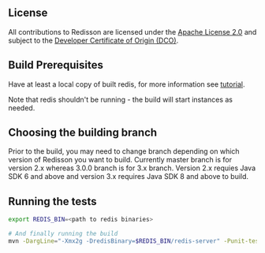 ## License

All contributions to Redisson are licensed under the
[Apache License 2.0](https://www.apache.org/licenses/LICENSE-2.0) and subject to the [Developer Certificate of Origin (DCO)](https://developercertificate.org/).

## Build Prerequisites
Have at least a local copy of built redis, for more information see [tutorial](https://www.digitalocean.com/community/tutorials/how-to-install-and-use-redis).

Note that redis shouldn't be running - the build will start instances as needed.


## Choosing the building branch
Prior to the build, you may need to change branch depending on which version of Redisson you want to build. Currently master branch is for version 2.x whereas 3.0.0 branch is for 3.x branch. Version 2.x requies Java SDK 6 and above and version 3.x requires Java SDK 8 and above to build.


## Running the tests

``` bash
export REDIS_BIN=<path to redis binaries>

# And finally running the build
mvn -DargLine="-Xmx2g -DredisBinary=$REDIS_BIN/redis-server" -Punit-test clean test -e -X
```
